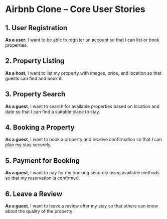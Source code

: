 # Airbnb Clone – Core User Stories

## 1. User Registration
**As a user**, I want to be able to register an account so that I can list or book properties.

## 2. Property Listing
**As a host**, I want to list my property with images, price, and location so that guests can find and book it.

## 3. Property Search
**As a guest**, I want to search for available properties based on location and date so that I can find a suitable place to stay.

## 4. Booking a Property
**As a guest**, I want to book a property and receive confirmation so that I can plan my stay securely.

## 5. Payment for Booking
**As a guest**, I want to pay for my booking securely using available methods so that my reservation is confirmed.

## 6. Leave a Review
**As a guest**, I want to leave a review after my stay so that others can know about the quality of the property.

